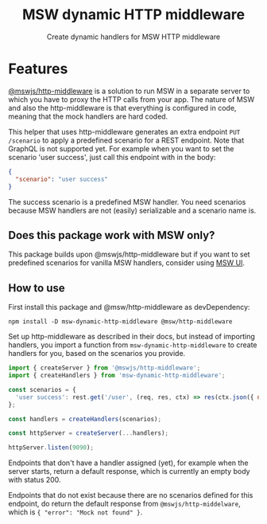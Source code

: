 <h1 align="center">MSW dynamic HTTP middleware</h1>

<p align="center">Create dynamic handlers for MSW HTTP middleware</p>

# Features

[@mswjs/http-middleware](https://github.com/mswjs/http-middleware) is a solution to run MSW in a separate server to which you have to proxy the HTTP calls from your app.
The nature of MSW and also the http-middleware is that everything is configured in code, meaning that the mock handlers are hard coded.

This helper that uses http-middleware generates an extra endpoint `PUT /scenario` to apply a predefined scenario for a REST endpoint. Note that GraphQL is not supported yet.
For example when you want to set the scenario 'user success', just call this endpoint with in the body:

```json
{
  "scenario": "user success"
}
```

The success scenario is a predefined MSW handler.
You need scenarios because MSW handlers are not (easily) serializable and a scenario name is.

## Does this package work with MSW only?

This package builds upon @mswjs/http-middleware but if you want to set predefined scenarios for vanilla MSW handlers, consider using [MSW UI](https://github.com/fvanwijk/msw-ui).

## How to use

First install this package and @msw/http-middleware as devDependency:

```
npm install -D msw-dynamic-http-middleware @msw/http-middleware
```

Set up http-middleware as described in their docs, but instead of importing handlers, you import a function from `msw-dynamic-http-middleware` to create handlers for you, based on the scenarios you provide.

```javascript
import { createServer } from '@mswjs/http-middleware';
import { createHandlers } from 'msw-dynamic-http-middleware';

const scenarios = {
  'user success': rest.get('/user', (req, res, ctx) => res(ctx.json({ name: 'frank' }))),
};

const handlers = createHandlers(scenarios);

const httpServer = createServer(...handlers);

httpServer.listen(9090);
```

Endpoints that don't have a handler assigned (yet), for example when the server starts, return a default response, which is currently an empty body with status 200.

Endpoints that do not exist because there are no scenarios defined for this endpoint, do return the default response from `@mswjs/http-middelware`, which is `{ "error": "Mock not found" }`.
